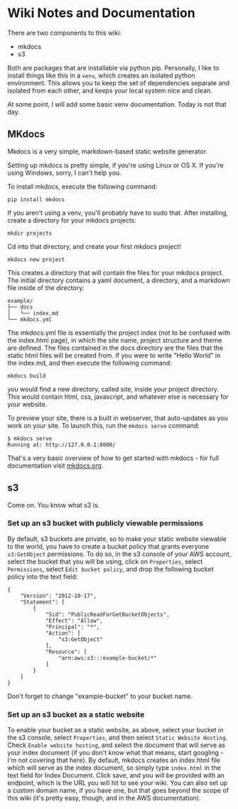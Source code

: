 # Wiki Notes and Documentation

There are two components to this wiki:

- mkdocs
- s3

Both are packages that are installable via python pip. Personally, I like
to install things like this in a `venv`, which creates an isolated python 
environment. This allows you to keep the set of dependencies separate and
isolated from each other, and keeps your local system nice and clean.

At some point, I will add some basic venv documentation. Today is not 
that day.

## MKdocs

Mkdocs is a very simple, markdown-based static website generator. 

Setting up mkdocs is pretty simple, if you're using Linux or OS X. If 
you're using Windows, sorry, I can't help you. 

To install mkdocs, execute the following command:

`pip install mkdocs`

If you aren't using a venv, you'll probably have to sudo that. After installing, 
create a directory for your mkdocs projects:

`mkdir projects`

Cd into that directory, and create your first mkdocs project!

`mkdocs new project`

This creates a directory that will contain the files for your mkdocs project. 
The initial directory contains a yaml document, a directory, and a markdown
file inside of the directory:

    example/
    ├── docs
    │   └── index.md
    └── mkdocs.yml

The mkdocs.yml file is essentially the project index (not to be confused 
with the index.html page), in which the site name, project structure and theme are
defined. The files contained in the docs directory are the files that 
the static html files will be created from. If you were to write "Hello 
World" in the index.md, and then execute the following command:

`mkdocs build`

you would find a new directory, called site, inside your project directory.
This would contain html, css, javascript, and whatever else is necessary
for your website.

To preview your site, there is a built in webserver, that auto-updates as
you work on your site. To launch this, run the `mkdocs serve` command:

    $ mkdocs serve
    Running at: http://127.0.0.1:8000/

That's a very basic overview of how to get started with mkdocs - for 
full documentation visit [mkdocs.org](http://mkdocs.org).

## s3

Come on. You know what s3 is.

### Set up an s3 bucket with publicly viewable permissions

By default, s3 buckets are private, so to make your static website 
viewable to the world, you have to create a bucket policy that grants
everyone `s3:GetObject` permissions. To do so, in the s3 console of your
AWS account, select the bucket that you will be using, click on `Properties`,
select `Permissions`, select `Edit bucket policy`, and drop the following 
bucket policy into the text field:

    {
        "Version": "2012-10-17",
        "Statement": [
            {
                "Sid": "PublicReadForGetBucketObjects",
                "Effect": "Allow",
                "Principal": "*",
                "Action": [
                    "s3:GetObject"
                ],
                "Resource": [
                    "arn:aws:s3:::example-bucket/*"
                ]
            }
        ]
    }
    
Don't forget to change "example-bucket" to your bucket name.

### Set up an s3 bucket as a static website

To enable your bucket as a static website, as above, select your bucket 
in the s3 console, select `Properties`, and then select `Static Website Hosting`. 
Check `Enable website hosting`, and select the document that 
will serve as your index document (if you don't know what that means, 
start googling - I'm not covering that here). By default, mkdocs creates 
an index.html file which will serve as the index document, so simply type
`index.html` in the text field for Index Document. Click save, and you 
will be provided with an endpoint, which is the URL you will hit to see 
your wiki. You can also set up a custom domain name, if you have one, but 
that goes beyond the scope of this wiki (it's pretty easy, though, and 
in the AWS documentation).
